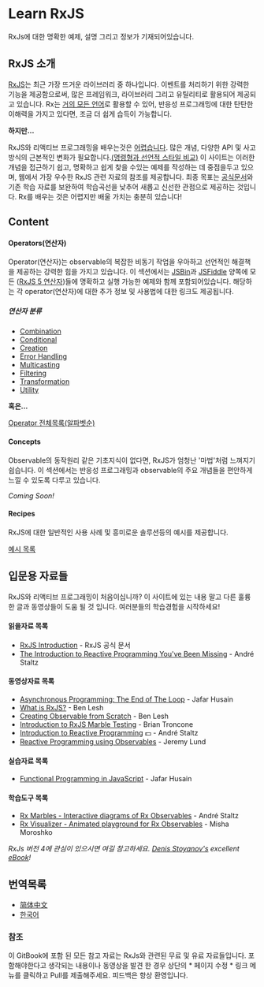 # Learn RxJS

RxJs에 대한 명확한 예제, 설명 그리고 정보가 기재되어있습니다.


## RxJS 소개

[RxJS](https://github.com/ReactiveX/rxjs)는 최근 가장 뜨거운 라이브러리 중 하나입니다. 이벤트를 처리하기 위한 강력한 기능을 제공함으로써, 많은 프레임워크, 라이브러리 그리고 유틸리티로 활용되어 제공되고 있습니다. 
Rx는 [거의 모든 언어](http://reactivex.io/languages.html)로 활용할 수 있어, 반응성 프로그래밍에 대한 탄탄한 이해력을 가지고 있다면, 조금 더 쉽게 습득이 가능합니다.

**하지만...**

RxJS와 리액티브 프로그래밍을 배우는것은 [어렵습니다](https://twitter.com/hoss/status/742643506536153088). 많은 개념, 다양한 API 및 사고 방식의 근본적인 변화가 필요합니다.[(명령형과 선언적 스타일 비교)](http://codenugget.co/2015/03/05/declarative-vs-imperative-programming-web.html) 
이 사이트는 이러한 개념을 접근하기 쉽고, 명확하고 쉽게 찾을 수있는 예제를 작성하는 데 중점을두고 있으며, 웹에서 가장 우수한 RxJS 관련 자료의 참조를 제공합니다. 최종 목표는 [공식문서](http://reactivex.io/rxjs/)와 기존 학습 자료를 보완하여 학습곡선을 낮추어 새롭고 신선한 관점으로 제공하는 것입니다.
Rx를 배우는 것은 어렵지만 배울 가치는 충분히 있습니다!

## Content

#### Operators(연산자)

Operator(연산자)는 observable의 복잡한 비동기 작업을 우아하고 선언적인 해결책을 제공하는 강력한 힘을 가지고 있습니다.
이 섹션에서는 [JSBin](https://jsbin.com)과 [JSFiddle](https://jsfiddle.net) 양쪽에 모든 ([RxJS 5 연산자](/operators/README.md))들에 명확하고 실행 가능한 예제와 함께 포함되어있습니다. 해당하는 각 operator(연산자)에 대한 추가 정보 및 사용법에 대한 링크도 제공됩니다.

##### 연산자 분류
* [Combination](/operators/combination/README.md)
* [Conditional](/operators/conditional/README.md)
* [Creation](/operators/creation/README.md)
* [Error Handling](/operators/error_handling/README.md)
* [Multicasting](/operators/multicasting/README.md)
* [Filtering](/operators/filtering/README.md)
* [Transformation](/operators/transformation/README.md)
* [Utility](/operators/utility/README.md)

**혹은...**

[Operator 전체목록(알파벳순)](/operators/complete.md)

#### Concepts
Observable의 동작원리 같은 기초지식이 없다면, RxJS가 엄청난 '마법'처럼 느껴지기 쉽습니다.
이 섹션에서는 반응성 프로그래밍과 observable의 주요 개념들을 편안하게 느낄 수 있도록 다루고 있습니다.  

*Coming Soon!*

#### Recipes
RxJS에 대한 일반적인 사용 사례 및 흥미로운 솔루션등의 예시를 제공합니다.

[예시 목록](/recipes/README.md)

## 입문용 자료들
RxJS와 리액티브 프로그래밍이 처음이십니까? 이 사이트에 있는 내용 말고 다른 훌륭한 글과 동영상들이 도움 될 것 입니다. 여러분들의 학습경험을 시작하세요!


#### 읽을자료 목록
* [RxJS Introduction](http://reactivex.io/rxjs/manual/overview.html#introduction) - RxJS 공식 문서
* [The Introduction to Reactive Programming You've Been Missing](https://gist.github.com/staltz/868e7e9bc2a7b8c1f754) - André Staltz

#### 동영상자료 목록
* [Asynchronous Programming: The End of The Loop](https://egghead.io/courses/mastering-asynchronous-programming-the-end-of-the-loop) - Jafar Husain
* [What is RxJS?](https://egghead.io/lessons/rxjs-what-is-rxjs) - Ben Lesh
* [Creating Observable from Scratch](https://egghead.io/lessons/rxjs-creating-observable-from-scratch) - Ben Lesh
* [Introduction to RxJS Marble Testing](https://egghead.io/lessons/rxjs-introduction-to-rxjs-marble-testing) - Brian Troncone
* [Introduction to Reactive Programming](https://egghead.io/courses/introduction-to-reactive-programming) :dollar: - André Staltz
* [Reactive Programming using Observables](https://www.youtube.com/watch?v=HT7JiiqnYYc&feature=youtu.be) - Jeremy Lund

#### 실습자료 목록
* [Functional Programming in JavaScript](http://reactivex.io/learnrx/) - Jafar Husain

#### 학습도구 목록
* [Rx Marbles - Interactive diagrams of Rx Observables](http://rxmarbles.com/) - André Staltz
* [Rx Visualizer - Animated playground for Rx Observables](https://rxviz.com) - Misha Moroshko

*RxJs 버전 4에 관심이 있으시면 여길 참고하세요. [Denis Stoyanov's](https://github.com/xgrommx) excellent [eBook](https://xgrommx.github.io/rx-book/)!*

## 번역목록
* [简体中文](https://rxjs-cn.github.io/learn-rxjs-operators)
* [한국어](https://github.com/tienne/lean-rxjs)

### 참조
이 GitBook에 포함 된 모든 참고 자료는 RxJs와 관련된 무료 및 유료 자료들입니다.
포함해야한다고 생각되는 내용이나 동영상을 발견 한 경우 상단의 * 페이지 수정 * 링크 메뉴를 클릭하고 Pull를 제출해주세요. 피드백은 항상 환영입니다.